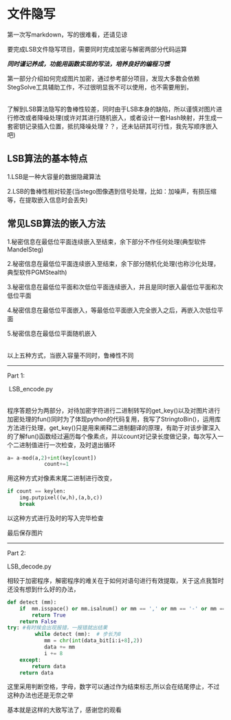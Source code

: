 # 文件隐写

第一次写markdown，写的很难看，还请见谅

要完成LSB文件隐写项目，需要同时完成加密与解密两部分代码运算

***同时谨记养成，功能用函数实现的写法，培养良好的编程习惯***

第一部分介绍如何完成图片加密，通过参考部分项目，发现大多数会依赖StegSolve工具辅助工作，不过很明显我不可以使用，也不需要用到，

\
了解到LSB算法隐写的鲁棒性较差，同时由于LSB本身的缺陷，所以谨慎对图片进行修改或者降噪处理(或许对其进行随机嵌入，或者设计一套Hash映射，并生成一套密钥记录插入位置，抵抗降噪处理？？，还未钻研其可行性，我先写顺序嵌入吧)

## LSB算法的基本特点

1.LSB是一种大容量的数据隐藏算法

2.LSB的鲁棒性相对较差(当stego图像遇到信号处理，比如：加噪声，有损压缩等，在提取嵌入信息时会丢失)

## 常见LSB算法的嵌入方法

1.秘密信息在最低位平面连续嵌入至结束，余下部分不作任何处理(典型软件MandelSteg)

2.秘密信息在最低位平面连续嵌入至结束，余下部分随机化处理(也称沙化处理，典型软件PGMStealth)

3.秘密信息在最低位平面和次低位平面连续嵌入，并且是同时嵌入最低位平面和次低位平面

4.秘密信息在最低位平面嵌入，等最低位平面嵌入完全嵌入之后，再嵌入次低位平面

5.秘密信息在最低位平面随机嵌入

\
以上五种方式，当嵌入容量不同时，鲁棒性不同

***

Part 1:

 LSB\_encode.py

\
程序答题分为两部分，对待加密字符进行二进制转写的get\_key()以及对图片进行加密处理的fun()同时为了体现python的代码复用，我写了StringtoBin()，运用库方法进行处理，get\_key()只是用来阐释二进制翻译的原理，有助于对该步骤深入的了解fun()函数经过遍历每个像素点，并以count对记录长度做记录，每次写入一个二进制值进行一次检查，及时退出循环

```python
a= a-mod(a,2)+int(key[count])
            count+=1
```

用这种方式对像素末尾二进制进行改变，

```python
if count == keylen:
    img.putpixel((w,h),(a,b,c))
    break
```

以这种方式进行及时的写入完毕检查

最后保存图片

***

Part 2:

LSB\_decode.py

相较于加密程序，解密程序的难关在于如何对语句进行有效提取，关于这点我暂时还没有想到什么好的办法，

```python
def detect (mm):
    if  mm.isspace() or mm.isalnum() or mm == ',' or mm == '-' or mm == '~' or mm == '(' or mm ==')' :
        return True
    return False
try: #有时候会出现报错，一报错就出结果
         while detect (mm):  # 步长为8
            mm = chr(int(data_bit[i:i+8],2))
            data += mm
            i += 8
    except:
        return data
    return data
```

这里采用判断空格，字母，数字可以通过作为结束标志,所以会在结尾停止，不过这种办法也还是无奈之举

基本就是这样的大致写法了，感谢您的观看
